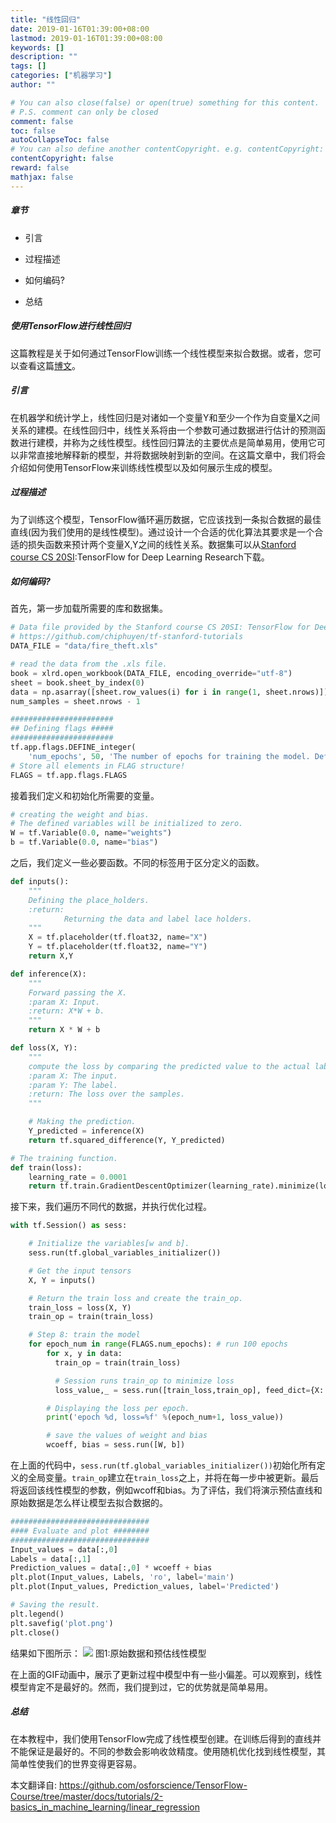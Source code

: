 ```yaml
---
title: "线性回归"
date: 2019-01-16T01:39:00+08:00
lastmod: 2019-01-16T01:39:00+08:00
keywords: []
description: ""
tags: []
categories: ["机器学习"]
author: ""

# You can also close(false) or open(true) something for this content.
# P.S. comment can only be closed
comment: false
toc: false
autoCollapseToc: false
# You can also define another contentCopyright. e.g. contentCopyright: "This is another copyright."
contentCopyright: false
reward: false
mathjax: false
---
```


<!--more-->

##### 章节
- 引言

- 过程描述

- 如何编码?

- 总结

##### 使用TensorFlow进行线性回归
这篇教程是关于如何通过TensorFlow训练一个线性模型来拟合数据。或者，您可以查看这篇[博文](http://www.machinelearninguru.com/deep_learning/tensorflow/machine_learning_basics/linear_regresstion/linear_regression.html)。

##### 引言
在机器学和统计学上，线性回归是对诸如一个变量Y和至少一个作为自变量X之间关系的建模。在线性回归中，线性关系将由一个参数可通过数据进行估计的预测函数进行建模，并称为之线性模型。线性回归算法的主要优点是简单易用，使用它可以非常直接地解释新的模型，并将数据映射到新的空间。在这篇文章中，我们将会介绍如何使用TensorFlow来训练线性模型以及如何展示生成的模型。

##### 过程描述
为了训练这个模型，TensorFlow循环遍历数据，它应该找到一条拟合数据的最佳直线(因为我们使用的是线性模型)。通过设计一个合适的优化算法其要求是一个合适的损失函数来预计两个变量X,Y之间的线性关系。数据集可以从[Stanford course CS 20SI](http://web.stanford.edu/class/cs20si/index.html):TensorFlow for Deep Learning Research下载。

##### 如何编码?
首先，第一步加载所需要的库和数据集。

```python
# Data file provided by the Stanford course CS 20SI: TensorFlow for Deep Learning Research.
# https://github.com/chiphuyen/tf-stanford-tutorials
DATA_FILE = "data/fire_theft.xls"

# read the data from the .xls file.
book = xlrd.open_workbook(DATA_FILE, encoding_override="utf-8")
sheet = book.sheet_by_index(0)
data = np.asarray([sheet.row_values(i) for i in range(1, sheet.nrows)])
num_samples = sheet.nrows - 1

#######################
## Defining flags #####
#######################
tf.app.flags.DEFINE_integer(
    'num_epochs', 50, 'The number of epochs for training the model. Default=50')
# Store all elements in FLAG structure!
FLAGS = tf.app.flags.FLAGS
```
接着我们定义和初始化所需要的变量。

```python
# creating the weight and bias.
# The defined variables will be initialized to zero.
W = tf.Variable(0.0, name="weights")
b = tf.Variable(0.0, name="bias")
```
之后，我们定义一些必要函数。不同的标签用于区分定义的函数。
```python
def inputs():
    """
    Defining the place_holders.
    :return:
            Returning the data and label lace holders.
    """
    X = tf.placeholder(tf.float32, name="X")
    Y = tf.placeholder(tf.float32, name="Y")
    return X,Y
```
```python
def inference(X):
    """
    Forward passing the X.
    :param X: Input.
    :return: X*W + b.
    """
    return X * W + b
```
```python
def loss(X, Y):
    """
    compute the loss by comparing the predicted value to the actual label.
    :param X: The input.
    :param Y: The label.
    :return: The loss over the samples.
    """

    # Making the prediction.
    Y_predicted = inference(X)
    return tf.squared_difference(Y, Y_predicted)
```
```python
# The training function.
def train(loss):
    learning_rate = 0.0001
    return tf.train.GradientDescentOptimizer(learning_rate).minimize(loss)
```
接下来，我们遍历不同代的数据，并执行优化过程。
```python
with tf.Session() as sess:

    # Initialize the variables[w and b].
    sess.run(tf.global_variables_initializer())

    # Get the input tensors
    X, Y = inputs()

    # Return the train loss and create the train_op.
    train_loss = loss(X, Y)
    train_op = train(train_loss)

    # Step 8: train the model
    for epoch_num in range(FLAGS.num_epochs): # run 100 epochs
        for x, y in data:
          train_op = train(train_loss)

          # Session runs train_op to minimize loss
          loss_value,_ = sess.run([train_loss,train_op], feed_dict={X: x, Y: y})

        # Displaying the loss per epoch.
        print('epoch %d, loss=%f' %(epoch_num+1, loss_value))

        # save the values of weight and bias
        wcoeff, bias = sess.run([W, b])
```

在上面的代码中，```sess.run(tf.global_variables_initializer())```初始化所有定义的全局变量。```train_op```建立在```train_loss```之上，并将在每一步中被更新。最后将返回该线性模型的参数，例如wcoff和bias。为了评估，我们将演示预估直线和原始数据是怎么样让模型去拟合数据的。
```python
###############################
#### Evaluate and plot ########
###############################
Input_values = data[:,0]
Labels = data[:,1]
Prediction_values = data[:,0] * wcoeff + bias
plt.plot(Input_values, Labels, 'ro', label='main')
plt.plot(Input_values, Prediction_values, label='Predicted')

# Saving the result.
plt.legend()
plt.savefig('plot.png')
plt.close()
```

结果如下图所示：
![](/images/ml/updating_model.gif)
图1:原始数据和预估线性模型

在上面的GIF动画中，展示了更新过程中模型中有一些小偏差。可以观察到，线性模型肯定不是最好的。然而，我们提到过，它的优势就是简单易用。

##### 总结
在本教程中，我们使用TensorFlow完成了线性模型创建。在训练后得到的直线并不能保证是最好的。不同的参数会影响收敛精度。使用随机优化找到线性模型，其简单性使我们的世界变得更容易。

本文翻译自: https://github.com/osforscience/TensorFlow-Course/tree/master/docs/tutorials/2-basics_in_machine_learning/linear_regression